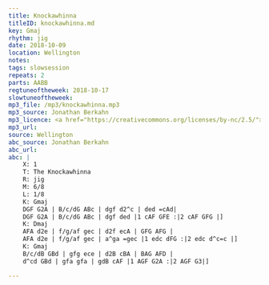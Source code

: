 ```yaml
---
title: Knockawhinna
titleID: knockawhinna.md
key: Gmaj
rhythm: jig
date: 2018-10-09
location: Wellington
notes:
tags: slowsession
repeats: 2 
parts: AABB 
regtuneoftheweek: 2018-10-17
slowtuneoftheweek:
mp3_file: /mp3/knockawhinna.mp3
mp3_source: Jonathan Berkahn
mp3_licence: <a href="https://creativecommons.org/licenses/by-nc/2.5/">CC-BY-NC-2.5</a>
mp3_url:
source: Wellington
abc_source: Jonathan Berkahn
abc_url:
abc: |
    X: 1
    T: The Knockawhinna
    R: jig
    M: 6/8
    L: 1/8
    K: Gmaj
    DGF G2A | B/c/dG ABc | dgf d2^c | ded =cAd|
    DGF G2A | B/c/dG ABc | dgf ded |1 cAF GFE :|2 cAF GFG |]
    K: Dmaj
    AFA d2e | f/g/af gec | d2f ecA | GFG AFG |
    AFA d2e | f/g/af gec | a^ga =gec |1 edc dFG :|2 edc d^c=c |]
    K: Gmaj
    B/c/dB GBd | gfg ece | d2B cBA | BAG AFD |
    d^cd GBd | gfa gfa | gdB cAF |1 AGF G2A :|2 AGF G3|]

---
```

